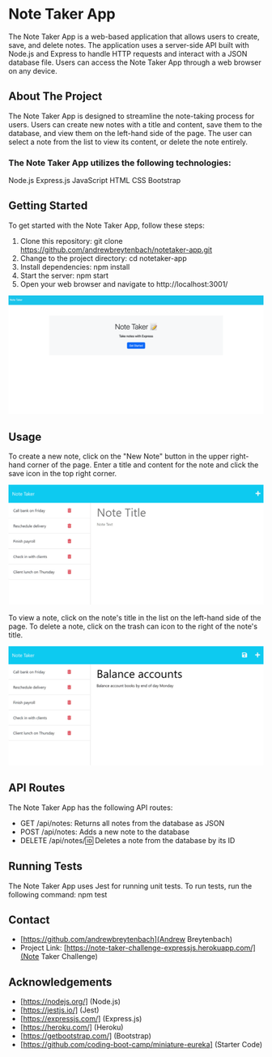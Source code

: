 # Note Taker App

The Note Taker App is a web-based application that allows users to create, save, and delete notes. The application uses a server-side API built with Node.js and Express to handle HTTP requests and interact with a JSON database file. Users can access the Note Taker App through a web browser on any device.

## About The Project

The Note Taker App is designed to streamline the note-taking process for users. Users can create new notes with a title and content, save them to the database, and view them on the left-hand side of the page. The user can select a note from the list to view its content, or delete the note entirely. 

### The Note Taker App utilizes the following technologies:

Node.js
Express.js
JavaScript
HTML
CSS
Bootstrap

## Getting Started

To get started with the Note Taker App, follow these steps:

1. Clone this repository: git clone https://github.com/andrewbreytenbach/notetaker-app.git
2. Change to the project directory: cd notetaker-app
3. Install dependencies: npm install
4. Start the server: npm start
5. Open your web browser and navigate to http://localhost:3001/

![Launch Page](/images/Screenshot%202023-04-11%20at%2015.14.20.png "Launch Page")

## Usage

To create a new note, click on the "New Note" button in the upper right-hand corner of the page. Enter a title and content for the note and click the save icon in the top right corner.

![New Note](/images/11-express-homework-demo-01.png "New Note")

To view a note, click on the note's title in the list on the left-hand side of the page. To delete a note, click on the trash can icon to the right of the note's title.

![View Notes](/images/11-express-homework-demo-02.png "View Notes")

## API Routes

The Note Taker App has the following API routes:

* GET /api/notes: Returns all notes from the database as JSON
* POST /api/notes: Adds a new note to the database
* DELETE /api/notes/:id: Deletes a note from the database by its ID

## Running Tests

The Note Taker App uses Jest for running unit tests. To run tests, run the following command: npm test

## Contact
* [https://github.com/andrewbreytenbach](Andrew Breytenbach)
* Project Link: [https://note-taker-challenge-expressjs.herokuapp.com/](Note Taker Challenge)

## Acknowledgements
* [https://nodejs.org/] (Node.js)
* [https://jestjs.io/] (Jest)
* [https://expressjs.com/] (Express.js)
* [https://heroku.com/] (Heroku)
* [https://getbootstrap.com/] (Bootstrap)
* [https://github.com/coding-boot-camp/miniature-eureka] (Starter Code)




